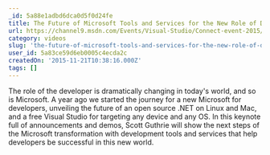 ```yaml
---
_id: 5a88e1adbd6dca0d5f0d24fe
title: The Future of Microsoft Tools and Services for the New Role of Developers
url: https://channel9.msdn.com/Events/Visual-Studio/Connect-event-2015/010
category: videos
slug: 'the-future-of-microsoft-tools-and-services-for-the-new-role-of-developers'
user_id: 5a83ce59d6eb0005c4ecda2c
createdOn: '2015-11-21T10:38:16.000Z'
tags: []
---
```


The role of the developer is dramatically changing in today's world, and so is Microsoft. A year ago we started the journey for a new Microsoft for developers, unveiling the future of an open source .NET on Linux and Mac, and a free Visual Studio for targeting any device and any OS. In this keynote full of announcements and demos, Scott Guthrie will show the next steps of the Microsoft transformation with development tools and services that help developers be successful in this new world.
